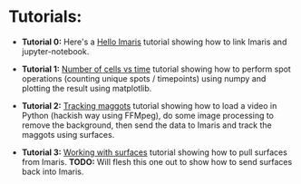 # Tutorials:
* **Tutorial 0:** Here's a [Hello Imaris](https://github.com/zindy/Imaris/blob/master/tutorials/hello_imaris.ipynb) tutorial showing how to link Imaris and jupyter-notebook.

* **Tutorial 1:** [Number of cells vs time](https://github.com/zindy/Imaris/blob/master/tutorials/ncells_vs_time.ipynb) tutorial showing how to perform spot operations (counting unique spots / timepoints) using numpy and plotting the result using matplotlib.

* **Tutorial 2:** [Tracking maggots](https://github.com/zindy/Imaris/blob/master/tutorials/tracking_maggots.ipynb) tutorial showing how to load a video in Python (hackish way using FFMpeg), do some image processing to remove the background, then send the data to Imaris and track the maggots using surfaces.

* **Tutorial 3:** [Working with surfaces](https://github.com/zindy/Imaris/blob/master/tutorials/pull_surfaces.ipynb) tutorial showing how to pull surfaces from Imaris. **TODO:** Will flesh this one out to show how to send surfaces back into Imaris.
